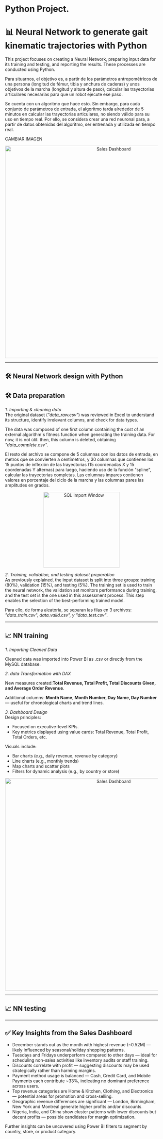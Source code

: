 # Python Project.

<h1>📊 Neural Network to generate gait kinematic trajectories with Python </h1>
<p>
	This project focuses on creating a Neural Network, preparing input data for its training and testing, and reporting the results. These processes are conducted using Python.
    <p>
Para situarnos, el objetivo es, a partir de los parámetros antropométricos de una persona (longitud de fémur, tibia y anchura de caderas) y unos objetivos de la marcha (longitud y altura de paso), calcular las trayectorias articulares necesarias para que un robot ejecute ese paso.
</p>
<p>
Se cuenta con un algoritmo que hace esto. Sin embargo, para cada conjunto de parámetros de entrada, el algoritmo tarda alrededor de 5 minutos en calcular las trayectorias articulares, no siendo válido para su uso en tiempo real. Por ello, se considera crear una red neuronal para, a partir de datos obtenidas del algoritmo, ser entrenada y utilizada en tiempo real.
</p>
    CAMBIAR IMAGEN
    <p align="center">
  <img src="Images/Sales_Dashboard.png" alt="Sales Dashboard" width="700">
</p>

---
<h2>🛠️ Neural Network design with Python</h2>
<h2>🛠️ Data preparation</h2>
<i>1. Importing & cleaning data </i> <br>
The original dataset (<i>"data_raw.csv"</i>) was reviewed in Excel to understand its structure, identify irrelevant columns, and check for data types.
<p>
The data was composed of one first column containing the cost of an external algorithm´s fitness function when generating the training data. For now, it is not útil. then, this column is deleted, obtaining <i>"data_complete.csv"</i>.
</p>
<p>
    El resto del archivo se compone de 5 columnas con los datos de entrada, en metros que se convierten a centímetros, y 30 columnas que contienen los 15 puntos de inflexión de las trayectorias (15 coordenadas X y 15 coordenadas Y alternas) para luego, haciendo uso de la función "spline", calcular las trayectorias completas. Las columnas impares contienen valores en porcentaje del ciclo de la marcha y las columnas pares las amplitudes en grados.
</p>
<p align="center">
<img src="Images/Import_window.png" alt="SQL Import Window" width="250">
</p>

<i>2. Training, validation, and testing dataset preparation</i> <br>
As previously explained, the input dataset is split into three groups: training (80%), validation (15%), and testing (5%). The training set is used to train the neural network, the validation set monitors performance during training, and the test set is the one used in this assessment process. This step enables the selection of the best-performing trained model.
<p>
    Para ello, de forma aleatoria, se separan las filas en 3 archivos: <i>"data_train.csv", data_valid.csv", y "data_test.csv"</i>.
</p>

---
<h2>📈 NN training</h2>
<i>1. Importing Cleaned Data </i> <br>
<p>
Cleaned data was imported into Power BI as .csv or directly from the MySQL database. 
</p>
<i>2. data Transformation with DAX </i> <br>
<p>
New measures created:<strong>Total Revenue, Total Profit, Total Discounts Given, and Average Order Revenue</strong>.
</p>
<p>
Additional columns: <strong>Month Name, Month Number, Day Name, Day Number</strong> — useful for chronological charts and trend lines.
</p>
<i>3. Dashboard Design </i> <br>
Design principles:

- Focused on executive-level KPIs.
- Key metrics displayed using value cards: Total Revenue, Total Profit, Total Orders, etc.

Visuals include:

- Bar charts (e.g., daily revenue, revenue by category)
- Line charts (e.g., monthly trends)	
- Map charts and scatter plots
- Filters for dynamic analysis (e.g., by country or store)
<p align="center">
<img src="Images/Sales_Dashboard.png" alt="Sales Dashboard" width="700">
</p>

---
<h2>📈 NN testing</h2>

---
<h2>✅ Key Insights from the Sales Dashboard</h2>

- December stands out as the month with highest revenue (~0.52M) — likely influenced by seasonal/holiday shopping patterns.
- Tuesdays and Fridays underperform compared to other days — ideal for scheduling non-sales activities like inventory audits or staff training.
- Discounts correlate with profit — suggesting discounts may be used strategically rather than harming margins.
- Payment method usage is balanced — Cash, Credit Card, and Mobile Payments each contribute ~33%, indicating no dominant preference across users.
- Top revenue categories are Home & Kitchen, Clothing, and Electronics — potential areas for promotion and cross-selling.
- Geographic revenue differences are significant — London, Birmingham, New York and Montreal generate higher profits and/or discounts.
- Nigeria, India, and China show cluster patterns with lower discounts but decent profits — possible candidates for margin optimization.

Further insights can be uncovered using Power BI filters to segment by country, store, or product category.